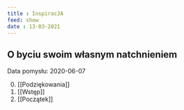 ```yaml
---
title : InspiracJA
feed: show
date : 13-03-2021
---
```


## O byciu swoim własnym natchnieniem

Data pomysłu: 2020-06-07


0. [[Podziękowania]]
1. [[Wstęp]]
2. [[Początek]]

